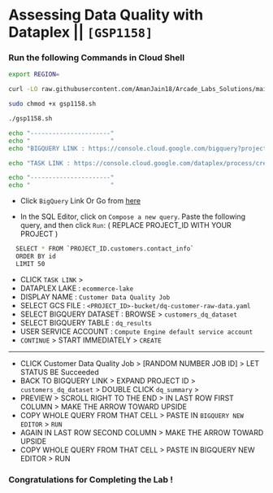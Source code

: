 # Assessing Data Quality with Dataplex || `[GSP1158]`

### Run the following Commands in Cloud Shell

```bash
export REGION=
```

```bash
curl -LO raw.githubusercontent.com/AmanJain18/Arcade_Labs_Solutions/main/Assessing%20Data%20Quality%20with%20Dataplex/gsp1158.sh

sudo chmod +x gsp1158.sh

./gsp1158.sh

echo "----------------------"
echo "                      "
echo "BIGQUERY LINK : https://console.cloud.google.com/bigquery?project=$DEVSHELL_PROJECT_ID&ws=!1m0"

echo "TASK LINK : https://console.cloud.google.com/dataplex/process/create-task/data-quality?project=$DEVSHELL_PROJECT_ID"

echo "----------------------"
echo "                      "
```

- Click `BigQuery` Link Or Go from [here](https://console.cloud.google.com/bigquery?)

- In the SQL Editor, click on `Compose a new query`. Paste the following query, and then click `Run`: ( REPLACE PROJECT_ID WITH YOUR PROJECT )

```bash
  SELECT * FROM `PROJECT_ID.customers.contact_info`
  ORDER BY id
  LIMIT 50
```

- CLICK `TASK LINK` >
- DATAPLEX LAKE : `ecommerce-lake`
- DISPLAY NAME : `Customer Data Quality Job`
- SELECT GCS FILE : `<PROJECT_ID>-bucket/dq-customer-raw-data.yaml`
- SELECT BIGQUERY DATASET : BROWSE > `customers_dq_dataset`
- SELECT BIGQUERY TABLE : `dq_results`
- USER SERVICE ACCOUNT : `Compute Engine default service account`
- `CONTINUE` > START IMMEDIATELY > `CREATE`

---

- CLICK Customer Data Quality Job > [RANDOM NUMBER JOB ID] > LET STATUS BE Succeeded
- BACK TO BIGQUERY LINK > EXPAND PROJECT ID > `customers_dq_dataset` > DOUBLE CLICK `dq_summary` >
- PREVIEW > SCROLL RIGHT TO THE END > IN LAST ROW FIRST COLUMN > MAKE THE ARROW TOWARD UPSIDE
- COPY WHOLE QUERY FROM THAT CELL > PASTE IN `BIGQUERY NEW EDITOR` > `RUN`
- AGAIN IN LAST ROW SECOND COLUMN > MAKE THE ARROW TOWARD UPSIDE
- COPY WHOLE QUERY FROM THAT CELL > PASTE IN BIGQUERY NEW EDITOR > RUN

### Congratulations for Completing the Lab !
